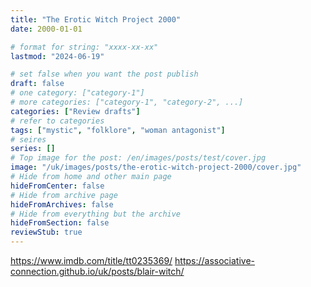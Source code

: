 ```yaml
---
title: "The Erotic Witch Project 2000"
date: 2000-01-01

# format for string: "xxxx-xx-xx"
lastmod: "2024-06-19"

# set false when you want the post publish
draft: false
# one category: ["category-1"]
# more categories: ["category-1", "category-2", ...]
categories: ["Review drafts"]
# refer to categories
tags: ["mystic", "folklore", "woman antagonist"]
# seires
series: []
# Top image for the post: /en/images/posts/test/cover.jpg
image: "/uk/images/posts/the-erotic-witch-project-2000/cover.jpg"
# Hide from home and other main page
hideFromCenter: false
# Hide from archive page
hideFromArchives: false
# Hide from everything but the archive
hideFromSection: false
reviewStub: true
---
```

https://www.imdb.com/title/tt0235369/
https://associative-connection.github.io/uk/posts/blair-witch/
<!--more-->